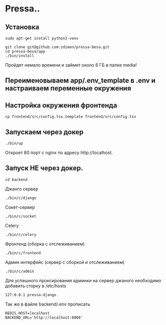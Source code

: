 # Pressa..

## Установка

    sudo apt-get install python3-venv

    git clone git@github.com:zdimon/pressa-besa.git
    cd pressa-besa/app
    ./bin/install

Пройдет немало времени и займет около 6 ГБ в папке media!

## Переименовываем app/.env_template в .env и настраиваем переменные окружения

## Настройка окружения фронтенда

    cp frontend/src/config.tsx.template frontend/src/config.tsx


## Запускаем через докер

    ./bin/up

Откроет 80 порт с nginx по адресу http://localhost.

## Запуск НЕ через докер.

    cd backend

Джанго сервер

    ./bin/c/django

Сокет-сервер

    ./bin/c/socket

Celery

    ./bin/c/celery

Фронтенд (сборка с отслеживанием)

    ./bin/c/frontend

Админ интерфейс (сервер с сборкой и отслеживанием)

    ./bin/c/admin

Для успешного проксирования админки на сервер джаного необходимо добавить сторку в /etc/hosts

    127.0.0.1 pressa-django

Так же в файле backend/.env прописать  

    REDIS_HOST=localhost
    BACKEND_URL='http://localhost:8000'






